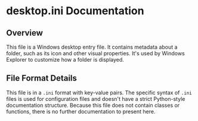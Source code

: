 # desktop.ini Documentation

## Overview

This file is a Windows desktop entry file.  It contains metadata about a folder, such as its icon and other visual properties.  It's used by Windows Explorer to customize how a folder is displayed.


## File Format Details

This file is in a `.ini` format with key-value pairs.  The specific syntax of `.ini` files is used for configuration files and doesn't have a strict Python-style documentation structure.  Because this file does not contain classes or functions, there is no further documentation to present here.